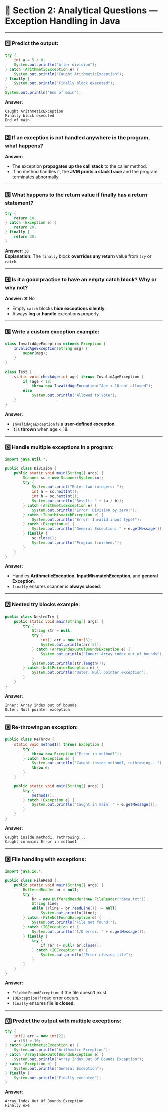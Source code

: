 # 🎯 Section 2: Analytical Questions — Exception Handling in Java

---


### 1️⃣ Predict the output:

```java
try {
    int a = 5 / 0;
    System.out.println("After division");
} catch (ArithmeticException e) {
    System.out.println("Caught ArithmeticException");
} finally {
    System.out.println("Finally block executed");
}
System.out.println("End of main");
```

**Answer:**
```
Caught ArithmeticException
Finally block executed
End of main
```

---

### 2️⃣ If an exception is not handled anywhere in the program, what happens?

**Answer:**
- The exception **propagates up the call stack** to the caller method.
- If no method handles it, the **JVM prints a stack trace** and the program terminates abnormally.

---

### 3️⃣ What happens to the return value if finally has a return statement?

```java
try {
    return 10;
} catch (Exception e) {
    return 20;
} finally {
    return 30;
}
```

**Answer:** `30`  
**Explanation:** The `finally` block **overrides any return** value from `try` or `catch`.

---

### 4️⃣ Is it a good practice to have an empty catch block? Why or why not?

**Answer:** ❌ No  
- Empty `catch` blocks **hide exceptions silently**.
- Always **log** or **handle** exceptions properly.

---

### 5️⃣ Write a custom exception example:

```java
class InvalidAgeException extends Exception {
    InvalidAgeException(String msg) {
        super(msg);
    }
}

class Test {
    static void checkAge(int age) throws InvalidAgeException {
        if (age < 18)
            throw new InvalidAgeException("Age < 18 not allowed");
        else
            System.out.println("Allowed to vote");
    }
}
```

**Answer:**
- `InvalidAgeException` is a **user-defined exception**.
- It is **thrown** when age < 18.

---

### 6️⃣ Handle multiple exceptions in a program:

```java
import java.util.*;

public class Division {
    public static void main(String[] args) {
        Scanner sc = new Scanner(System.in);
        try {
            System.out.print("Enter two integers: ");
            int a = sc.nextInt();
            int b = sc.nextInt();
            System.out.println("Result: " + (a / b));
        } catch (ArithmeticException e) {
            System.out.println("Error: Division by zero!");
        } catch (InputMismatchException e) {
            System.out.println("Error: Invalid input type!");
        } catch (Exception e) {
            System.out.println("General Exception: " + e.getMessage());
        } finally {
            sc.close();
            System.out.println("Program finished.");
        }
    }
}
```

**Answer:**
- Handles **ArithmeticException**, **InputMismatchException**, and **general Exception**.
- `finally` ensures scanner is **always closed**.

---

### 7️⃣ Nested try blocks example:

```java
public class NestedTry {
    public static void main(String[] args) {
        try {
            String str = null;
            try {
                int[] arr = new int[3];
                System.out.println(arr[5]);
            } catch (ArrayIndexOutOfBoundsException e) {
                System.out.println("Inner: Array index out of bounds");
            }
            System.out.println(str.length());
        } catch (NullPointerException e) {
            System.out.println("Outer: Null pointer exception");
        }
    }
}
```

**Answer:**
```
Inner: Array index out of bounds
Outer: Null pointer exception
```

---

### 8️⃣ Re-throwing an exception:

```java
public class ReThrow {
    static void method1() throws Exception {
        try {
            throw new Exception("Error in method1");
        } catch (Exception e) {
            System.out.println("Caught inside method1, rethrowing...");
            throw e;
        }
    }

    public static void main(String[] args) {
        try {
            method1();
        } catch (Exception e) {
            System.out.println("Caught in main: " + e.getMessage());
        }
    }
}
```

**Answer:**
```
Caught inside method1, rethrowing...
Caught in main: Error in method1
```

---

### 9️⃣ File handling with exceptions:

```java
import java.io.*;

public class FileRead {
    public static void main(String[] args) {
        BufferedReader br = null;
        try {
            br = new BufferedReader(new FileReader("data.txt"));
            String line;
            while ((line = br.readLine()) != null)
                System.out.println(line);
        } catch (FileNotFoundException e) {
            System.out.println("File not found!");
        } catch (IOException e) {
            System.out.println("I/O error: " + e.getMessage());
        } finally {
            try {
                if (br != null) br.close();
            } catch (IOException e) {
                System.out.println("Error closing file");
            }
        }
    }
}
```

**Answer:**
- `FileNotFoundException` if the file doesn't exist.
- `IOException` if read error occurs.
- `finally` ensures file **is closed**.

---

### 🔟 Predict the output with multiple exceptions:

```java
try {
    int[] arr = new int[2];
    arr[5] = 10;
} catch (ArithmeticException e) {
    System.out.println("Arithmetic Exception");
} catch (ArrayIndexOutOfBoundsException e) {
    System.out.println("Array Index Out Of Bounds Exception");
} catch (Exception e) {
    System.out.println("General Exception");
} finally {
    System.out.println("Finally executed");
}
```

**Answer:**
```
Array Index Out Of Bounds Exception
Finally exe
